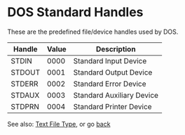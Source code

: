 # DOS Standard Handles

These are the predefined file/device handles used by DOS.

|Handle|Value|Description             |
|------|-----|------------------------|
|STDIN |0000|Standard Input Device    |
|STDOUT|0001|Standard Output Device   |
|STDERR|0002|Standard Error Device    |
|STDAUX|0003|Standard Auxiliary Device|
|STDPRN|0004|Standard Printer Device  |

See also: [Text File Type](TEXT-FILE-TYPE.md), or go [back](../README.md)